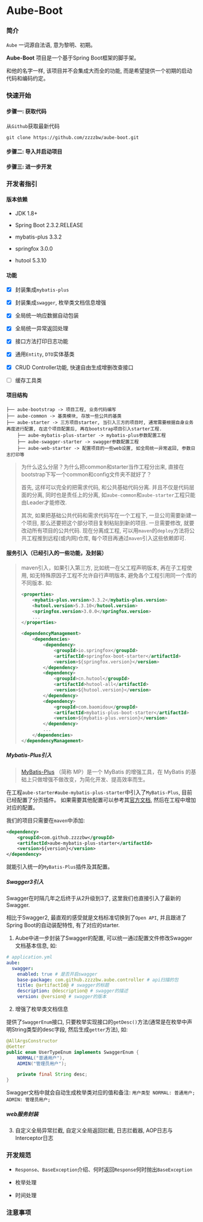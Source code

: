 # Aube-Boot

### 简介

`Aube` 一词源自法语, 意为黎明、初期。

**Aube-Boot** 项目是一个基于Spring Boot框架的脚手架。

和他的名字一样, 该项目并不会集成大而全的功能, 而是希望提供一个初期的启动代码和编码约定。

### 快速开始

#### 步骤一: 获取代码

从`Github`获取最新代码

`git clone https://github.com/zzzzbw/aube-boot.git`

#### 步骤二: 导入并启动项目

#### 步骤三: 进一步开发

### 开发者指引

#### 版本依赖

* JDK 1.8+

* Spring Boot 2.3.2.RELEASE

* mybatis-plus 3.3.2

* springfox 3.0.0

* hutool 5.3.10

#### 功能

- [x] 封装集成`mybatis-plus`
- [x] 封装集成`swagger`, 枚举类文档信息增强
- [x] 全局统一响应数据自动包装
- [x] 全局统一异常返回处理
- [x] 接口方法打印日志功能
- [x] 通用`Entity`, `DTO`实体基类
- [x] CRUD Controller功能, 快速自由生成增删改查接口
- [ ] 缓存工具类



#### 项目结构

```
├── aube-bootstrap -> 项目工程, 业务代码编写
├── aube-common -> 基类模块, 存放一些公共的基类
├── aube-starter -> 三方项目starter, 当引入三方的项目时, 通常需要根据自身业务再度进行配置, 在这个项目配置后, 再在bootstrap项目引入starter工程. 
    ├── aube-mybatis-plus-starter -> mybatis-plus参数配置工程
    ├── aube-swagger-starter -> swagger参数配置工程
    ├── aube-web-starter -> 配置项目的一些web设置, 如全局统一异常返回, 参数日志打印等
```


> 为什么这么分层？为什么把common和starter当作工程分出来, 直接在bootstrap下写一个common和config文件夹不就好了？
>
> 首先, 这样可以完全的把需求代码, 和公共基础代码分离. 并且不仅是代码层面的分离, 同时也是责任上的分离, 
> 如`aube-common`和`aube-starter`工程只能由Leader才能修改.
>
> 其次, 如果把基础公共代码和需求代码写在一个工程下, 一旦公司需要新建一个项目, 那么还要把这个部分项目复制粘贴到新的项目. 一旦需要修改, 就要改动所有项目的公共代码. 
> 现在分离成工程, 可以用`maven`的`deploy`方法将公共工程推到远程(或内网)仓库, 每个项目再通过`maven`引入这些依赖即可.

#### 服务引入（已经引入的一些功能，及封装）

> maven引入，如果引入第三方, 比如统一在父工程声明版本, 再在子工程使用, 如无特殊原因子工程不允许自行声明版本, 避免各个工程引用同一个库的不同版本. 如:
>
> ```xml
> <properties>
>     <mybatis-plus.version>3.3.2</mybatis-plus.version>
>     <hutool.version>5.3.10</hutool.version>
>     <springfox.version>3.0.0</springfox.version>
>     ...
> </properties>
> 
> <dependencyManagement>
>     <dependencies>
>         <dependency>
>             <groupId>io.springfox</groupId>
>             <artifactId>springfox-boot-starter</artifactId>
>             <version>${springfox.version}</version>
>         </dependency>
>         <dependency>
>             <groupId>cn.hutool</groupId>
>             <artifactId>hutool-all</artifactId>
>             <version>${hutool.version}</version>
>         </dependency>
>         <dependency>
>             <groupId>com.baomidou</groupId>
>             <artifactId>mybatis-plus-boot-starter</artifactId>
>             <version>${mybatis-plus.version}</version>
>         </dependency>
>         ...
>     </dependencies>
> </dependencyManagement>
> ```

##### Mybatis-Plus引入

> [MyBatis-Plus](https://github.com/baomidou/mybatis-plus) （简称 MP）是一个 MyBatis 的增强工具，在 MyBatis 的基础上只做增强不做改变，为简化开发、提高效率而生。

在工程`aube-starter#aube-mybatis-plus-starter`中引入了`MyBatis-Plus`, 目前已经配置了分页插件。
如果需要其他配置可以参考其[官方文档](https://baomidou.com/), 然后在工程中增加对应的配置。

我们的项目只需要在`maven`中添加:
```xml
<dependency>
    <groupId>com.github.zzzzbw</groupId>
    <artifactId>aube-mybatis-plus-starter</artifactId>
    <version>${version}</version>
</dependency>
```
就能引入统一的`MyBatis-Plus`插件及其配置。

##### Swagger3引入

Swagger在时隔几年之后终于从2升级到3了, 这里我们也直接引入了最新的Swagger.

相比于Swagger2, 最直观的感受就是文档标准切换到了`Open API`, 并且跟进了Spring Boot的自动装配特性, 有了对应的starter.

1. Aube中进一步封装了Swagger的配置, 可以统一通过配置文件修改Swagger文档基本信息, 如: 

```yaml
# application.yml
aube:
  swagger:
    enabled: true # 是否开启swagger
    base-package: com.github.zzzzbw.aube.controller # api扫描的包
    title: @artifactId@ # swagger的标题
    description: @description@ # swagger的描述
    version: @version@ # swagger的版本
```

2. 增强了枚举类文档信息

提供了`SwaggerEnum`接口, 只要枚举实现接口的`getDesc()`方法(通常是在枚举中声明String类型的desc字段, 然后生成`getter`方法), 如:

```java
@AllArgsConstructor
@Getter
public enum UserTypeEnum implements SwaggerEnum {
    NORMAL("普通用户"),
    ADMIN("管理员用户");

    private final String desc;
}
```

Swagger文档中就会自动生成枚举类对应的值和备注: 
`用户类型 NORMAL: 普通用户; ADMIN: 管理员用户;`

##### web服务封装









3. 自定义全局异常拦截, 自定义全局返回拦截, 日志拦截器, AOP日志与Interceptor日志

### 开发规范

* `Response`、`BaseException`介绍、何时返回`Response`何时抛出`BaseException`

* 枚举处理

* 时间处理

### 注意事项